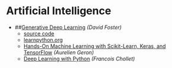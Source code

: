 # Artificial Intelligence

- ##[Generative Deep Learning](https://www.amazon.com/Generative-Deep-Learning-Teaching-Machines/dp/1492041947) _(David Foster)_
  - [source code](https://github.com/davidADSP/GDL_code)
  - [learnpython.org](https://www.learnpython.org/)
  - [Hands-On Machine Learning with Scikit-Learn, Keras, and TensorFlow](https://www.amazon.com/Hands-Machine-Learning-Scikit-Learn-TensorFlow/dp/1492032646) _(Aurelien Geron)_
  - [Deep Learning with Python](https://www.amazon.com/Deep-Learning-Python-Francois-Chollet/dp/1617294438) _(Francois Chollet)_
